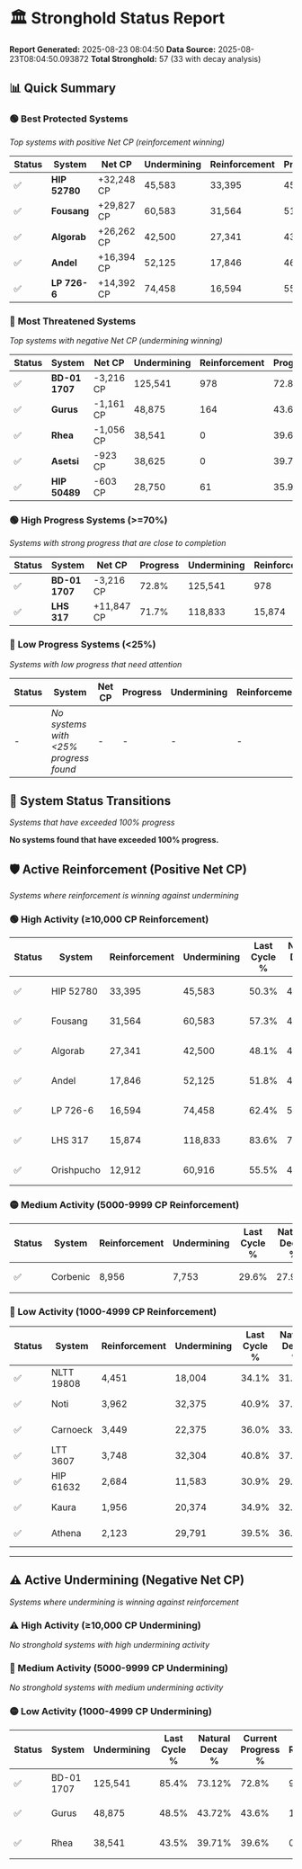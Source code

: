 # 🏛️ Stronghold Status Report

**Report Generated:** 2025-08-23 08:04:50
**Data Source:** 2025-08-23T08:04:50.093872
**Total Stronghold:** 57 (33 with decay analysis)

## 📊 Quick Summary

### 🟢 **Best Protected Systems**
*Top systems with positive Net CP (reinforcement winning)*

| Status | System | Net CP | Undermining | Reinforcement | Progress |
|--------|--------|--------|-------------|---------------|----------|
| ✅ | **HIP 52780** | +32,248 CP | 45,583 | 33,395 | 45.7% |
| ✅ | **Fousang** | +29,827 CP | 60,583 | 31,564 | 51.2% |
| ✅ | **Algorab** | +26,262 CP | 42,500 | 27,341 | 43.9% |
| ✅ | **Andel** | +16,394 CP | 52,125 | 17,846 | 46.6% |
| ✅ | **LP 726-6** | +14,392 CP | 74,458 | 16,594 | 55.0% |

### 🔴 **Most Threatened Systems**
*Top systems with negative Net CP (undermining winning)*

| Status | System | Net CP | Undermining | Reinforcement | Progress |
|--------|--------|--------|-------------|---------------|----------|
| ✅ | **BD-01 1707** | -3,216 CP | 125,541 | 978 | 72.8% |
| ✅ | **Gurus** | -1,161 CP | 48,875 | 164 | 43.6% |
| ✅ | **Rhea** | -1,056 CP | 38,541 | 0 | 39.6% |
| ✅ | **Asetsi** | -923 CP | 38,625 | 0 | 39.7% |
| ✅ | **HIP 50489** | -603 CP | 28,750 | 61 | 35.9% |

### 🟢 **High Progress Systems (>=70%)**
*Systems with strong progress that are close to completion*

| Status | System | Net CP | Progress | Undermining | Reinforcement |
|--------|--------|--------|----------|-------------|---------------|
| ✅ | **BD-01 1707** | -3,216 CP | 72.8% | 125,541 | 978 |
| ✅ | **LHS 317** | +11,847 CP | 71.7% | 118,833 | 15,874 |

### 🔴 **Low Progress Systems (<25%)**
*Systems with low progress that need attention*

| Status | System | Net CP | Progress | Undermining | Reinforcement |
|--------|--------|--------|----------|-------------|---------------|
| - | *No systems with <25% progress found* | - | - | - | - |
## 🔄 System Status Transitions
*Systems that have exceeded 100% progress*

**No systems found that have exceeded 100% progress.**

## 🛡️ Active Reinforcement (Positive Net CP)
*Systems where reinforcement is winning against undermining*

### 🟢 High Activity (≥10,000 CP Reinforcement)

| Status | System | Reinforcement | Undermining | Last Cycle % | Natural Decay % | Current Progress % | Current CP | Net CP | Activity |
|--------|--------|---------------|-------------|--------------|-----------------|-------------------|------------|--------|----------|
| ✅ | HIP 52780 | 33,395 | 45,583 | 50.3% | 42.48% | 45.7% | 457,000 | +32,248 | 🟢 High Reinforcement |
| ✅ | Fousang | 31,564 | 60,583 | 57.3% | 48.22% | 51.2% | 512,000 | +29,827 | 🟢 High Reinforcement |
| ✅ | Algorab | 27,341 | 42,500 | 48.1% | 41.27% | 43.9% | 439,000 | +26,262 | 🟢 High Reinforcement |
| ✅ | Andel | 17,846 | 52,125 | 51.8% | 44.96% | 46.6% | 466,000 | +16,394 | 🟢 High Reinforcement |
| ✅ | LP 726-6 | 16,594 | 74,458 | 62.4% | 53.56% | 55.0% | 550,000 | +14,392 | 🟢 High Reinforcement |
| ✅ | LHS 317 | 15,874 | 118,833 | 83.6% | 70.52% | 71.7% | 717,000 | +11,847 | 🟢 High Reinforcement |
| ✅ | Orishpucho | 12,912 | 60,916 | 55.5% | 48.30% | 49.4% | 494,000 | +11,040 | 🟢 High Reinforcement |

### 🟡 Medium Activity (5000-9999 CP Reinforcement)

| Status | System | Reinforcement | Undermining | Last Cycle % | Natural Decay % | Current Progress % | Current CP | Net CP | Activity |
|--------|--------|---------------|-------------|--------------|-----------------|-------------------|------------|--------|----------|
| ✅ | Corbenic | 8,956 | 7,753 | 29.6% | 27.90% | 28.8% | 288,000 | +9,048 | 🟡 Medium Reinforcement |

### 🔴 Low Activity (1000-4999 CP Reinforcement)

| Status | System | Reinforcement | Undermining | Last Cycle % | Natural Decay % | Current Progress % | Current CP | Net CP | Activity |
|--------|--------|---------------|-------------|--------------|-----------------|-------------------|------------|--------|----------|
| ✅ | NLTT 19808 | 4,451 | 18,004 | 34.1% | 31.87% | 32.3% | 322,999 | +4,274 | 🔵 Low Reinforcement |
| ✅ | Noti | 3,962 | 32,375 | 40.9% | 37.38% | 37.7% | 377,000 | +3,228 | 🔵 Low Reinforcement |
| ✅ | Carnoeck | 3,449 | 22,375 | 36.0% | 33.50% | 33.8% | 337,999 | +2,988 | 🔵 Low Reinforcement |
| ✅ | LTT 3607 | 3,748 | 32,304 | 40.8% | 37.31% | 37.6% | 376,000 | +2,913 | 🔵 Low Reinforcement |
| ✅ | HIP 61632 | 2,684 | 11,583 | 30.9% | 29.42% | 29.7% | 297,000 | +2,778 | 🔵 Low Reinforcement |
| ✅ | Kaura | 1,956 | 20,374 | 34.9% | 32.74% | 32.9% | 328,999 | +1,588 | 🔵 Low Reinforcement |
| ✅ | Athena | 2,123 | 29,791 | 39.5% | 36.36% | 36.5% | 365,000 | +1,416 | 🔵 Low Reinforcement |


---

## ⚠️ Active Undermining (Negative Net CP)
*Systems where undermining is winning against reinforcement*

### ⚠️ High Activity (≥10,000 CP Undermining)

*No stronghold systems with high undermining activity*

### 🔶 Medium Activity (5000-9999 CP Undermining)

*No stronghold systems with medium undermining activity*

### 🟡 Low Activity (1000-4999 CP Undermining)

| Status | System | Undermining | Last Cycle % | Natural Decay % | Current Progress % | Reinforcement | Current CP | Net CP | Activity |
|--------|--------|-------------|--------------|-----------------|-------------------|---------------|------------|--------|----------|
| ✅ | BD-01 1707 | 125,541 | 85.4% | 73.12% | 72.8% | 978 | 728,000 | -3,216 | 🟡 Low Undermining |
| ✅ | Gurus | 48,875 | 48.5% | 43.72% | 43.6% | 164 | 436,000 | -1,161 | 🟡 Low Undermining |
| ✅ | Rhea | 38,541 | 43.5% | 39.71% | 39.6% | 0 | 396,000 | -1,056 | 🟡 Low Undermining |
